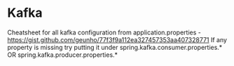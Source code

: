 # Kafka
Cheatsheet for all kafka configuration from application.properties - https://gist.github.com/geunho/77f3f9a112ea327457353aa407328771
If any property is missing try putting it under spring.kafka.consumer.properties.* OR spring.kafka.producer.properties.*
